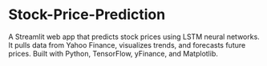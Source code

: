 # Stock-Price-Prediction
A Streamlit web app that predicts stock prices using LSTM neural networks. It pulls data from Yahoo Finance, visualizes trends, and forecasts future prices. Built with Python, TensorFlow, yFinance, and Matplotlib.

